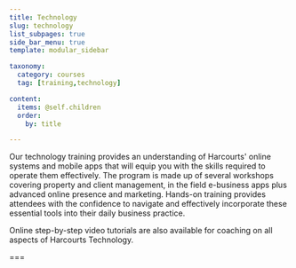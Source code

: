 ```yaml
---
title: Technology
slug: technology
list_subpages: true
side_bar_menu: true
template: modular_sidebar

taxonomy:
  category: courses
  tag: [training,technology]

content:
  items: @self.children
  order:
    by: title

---
```


Our technology training provides an understanding of Harcourts' online systems and mobile apps that will equip you with the skills required to operate them effectively. The program is made up of several workshops covering property and client management, in the field e-business apps plus advanced online presence and marketing. Hands-on training provides attendees with the confidence to navigate and effectively incorporate these essential tools into their daily business practice.

Online step-by-step video tutorials are also available for coaching on all aspects of Harcourts Technology.

===
